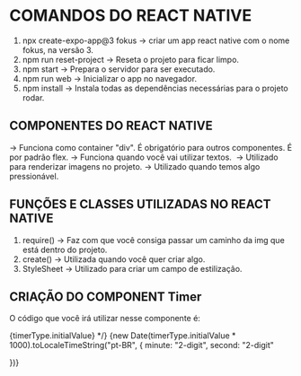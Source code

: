 # COMANDOS DO REACT NATIVE
1. npx create-expo-app@3 fokus -> criar um app react native com o nome fokus, na versão 3.
2. npm run reset-project -> Reseta o projeto para ficar limpo.
3. npm start -> Prepara o servidor para ser executado.
4. npm run web -> Inicializar o app no navegador.
5. npm install -> Instala todas as dependências necessárias para o projeto rodar.

## COMPONENTES DO REACT NATIVE
<View></View> -> Funciona como container "div". É obrigatório para outros componentes. É por padrão flex.
<Text></Text> -> Funciona quando você vai utilizar textos.
<Image> -> Utilizado para renderizar imagens no projeto.
<Pressable></Pressable> -> Utilizado quando temos algo pressionável.

## FUNÇÕES E CLASSES UTILIZADAS NO REACT NATIVE
1. require() -> Faz com que você consiga passar um caminho da img que está dentro do projeto.
2. create() -> Utilizada quando você quer criar algo.
3. StyleSheet -> Utilizado para criar um campo de estilização.


## CRIAÇÃO DO COMPONENT Timer
O código que você irá utilizar nesse componente é:
 <Text style={styles.timer}>

{timerType.initialValue} */}
{new Date(timerType.initialValue * 1000).toLocaleTimeString("pt-BR", { minute: "2-digit", second: "2-digit"

})}
</Text>
